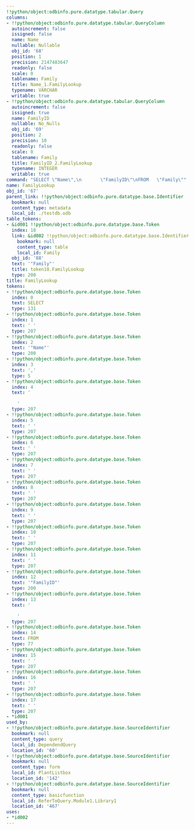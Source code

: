 ```yaml
---
!!python/object:odbinfo.pure.datatype.tabular.Query
columns:
- !!python/object:odbinfo.pure.datatype.tabular.QueryColumn
  autoincrement: false
  issigned: false
  name: Name
  nullable: Nullable
  obj_id: '68'
  position: 1
  precision: 2147483647
  readonly: false
  scale: 0
  tablename: Family
  title: Name_1.FamilyLookup
  typename: VARCHAR
  writable: true
- !!python/object:odbinfo.pure.datatype.tabular.QueryColumn
  autoincrement: false
  issigned: true
  name: FamilyID
  nullable: No_Nulls
  obj_id: '69'
  position: 2
  precision: 10
  readonly: false
  scale: 0
  tablename: Family
  title: FamilyID_2.FamilyLookup
  typename: INTEGER
  writable: true
command: "SELECT \"Name\",\n       \"FamilyID\"\nFROM   \"Family\""
name: FamilyLookup
obj_id: '67'
parent_link: !!python/object:odbinfo.pure.datatype.base.Identifier
  bookmark: null
  content_type: metadata
  local_id: ./testdb.odb
table_tokens:
- &id001 !!python/object:odbinfo.pure.datatype.base.Token
  index: 18
  link: &id002 !!python/object:odbinfo.pure.datatype.base.Identifier
    bookmark: null
    content_type: table
    local_id: Family
  obj_id: '88'
  text: '"Family"'
  title: token18.FamilyLookup
  type: 200
title: FamilyLookup
tokens:
- !!python/object:odbinfo.pure.datatype.base.Token
  index: 0
  text: SELECT
  type: 131
- !!python/object:odbinfo.pure.datatype.base.Token
  index: 1
  text: ' '
  type: 207
- !!python/object:odbinfo.pure.datatype.base.Token
  index: 2
  text: '"Name"'
  type: 200
- !!python/object:odbinfo.pure.datatype.base.Token
  index: 3
  text: ','
  type: 5
- !!python/object:odbinfo.pure.datatype.base.Token
  index: 4
  text: '

    '
  type: 207
- !!python/object:odbinfo.pure.datatype.base.Token
  index: 5
  text: ' '
  type: 207
- !!python/object:odbinfo.pure.datatype.base.Token
  index: 6
  text: ' '
  type: 207
- !!python/object:odbinfo.pure.datatype.base.Token
  index: 7
  text: ' '
  type: 207
- !!python/object:odbinfo.pure.datatype.base.Token
  index: 8
  text: ' '
  type: 207
- !!python/object:odbinfo.pure.datatype.base.Token
  index: 9
  text: ' '
  type: 207
- !!python/object:odbinfo.pure.datatype.base.Token
  index: 10
  text: ' '
  type: 207
- !!python/object:odbinfo.pure.datatype.base.Token
  index: 11
  text: ' '
  type: 207
- !!python/object:odbinfo.pure.datatype.base.Token
  index: 12
  text: '"FamilyID"'
  type: 200
- !!python/object:odbinfo.pure.datatype.base.Token
  index: 13
  text: '

    '
  type: 207
- !!python/object:odbinfo.pure.datatype.base.Token
  index: 14
  text: FROM
  type: 77
- !!python/object:odbinfo.pure.datatype.base.Token
  index: 15
  text: ' '
  type: 207
- !!python/object:odbinfo.pure.datatype.base.Token
  index: 16
  text: ' '
  type: 207
- !!python/object:odbinfo.pure.datatype.base.Token
  index: 17
  text: ' '
  type: 207
- *id001
used_by:
- !!python/object:odbinfo.pure.datatype.base.SourceIdentifier
  bookmark: null
  content_type: query
  local_id: DependendQuery
  location_id: '60'
- !!python/object:odbinfo.pure.datatype.base.SourceIdentifier
  bookmark: null
  content_type: form
  local_id: PlantListbox
  location_id: '142'
- !!python/object:odbinfo.pure.datatype.base.SourceIdentifier
  bookmark: null
  content_type: basicfunction
  local_id: ReferToQuery.Module1.Library1
  location_id: '467'
uses:
- *id002
---
```

